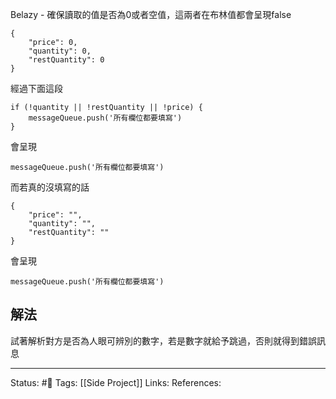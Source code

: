 

Belazy - 確保讀取的值是否為0或者空值，這兩者在布林值都會呈現false
```
{
	"price": 0,
	"quantity": 0,
	"restQuantity": 0
}
```

經過下面這段
```
if (!quantity || !restQuantity || !price) {
	messageQueue.push('所有欄位都要填寫')
}
```

會呈現
```
messageQueue.push('所有欄位都要填寫')
```

而若真的沒填寫的話
```
{
	"price": "",
	"quantity": "",
	"restQuantity": ""
}
```
會呈現
```
messageQueue.push('所有欄位都要填寫')
```

## 解法
試著解析對方是否為人眼可辨別的數字，若是數字就給予跳過，否則就得到錯誤訊息

---
Status: #🌱 
Tags:
[[Side Project]]
Links:
References: